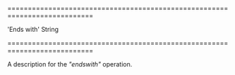 ===========================================================================
<!--default-->'Ends with'<!--/default-->
<!--type-->String<!--/type-->
===========================================================================

<!--shortDescription-->
A description for the *"endswith"* operation.
<!--/shortDescription-->

<!--fullDescription-->

<!--/fullDescription-->